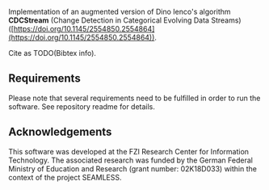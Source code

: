 Implementation of an augmented version of Dino Ienco's algorithm **CDCStream** (Change Detection in Categorical Evolving Data Streams) ([https://doi.org/10.1145/2554850.2554864](https://doi.org/10.1145/2554850.2554864)).

Cite as TODO(Bibtex info).

## Requirements
Please note that several requirements need to be fulfilled in order to run the software.
See repository readme for details.

## Acknowledgements
This software was developed at the FZI Research Center for Information Technology.
The associated research was funded by the German Federal Ministry of Education and Research (grant number: 02K18D033) within the context of the project SEAMLESS.
